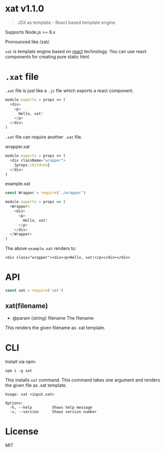 # xat v1.1.0

> JSX as template - React based template engine

Supports Node.js >= 6.x

Pronounced like /zat/.

`xat` is template engine based on [react][] technology. You can use react components for creating pure static html.

# `.xat` file

`.xat` file is just like a `.js` file which exports a react component.

```js
module.exports = props => (
  <div>
    <p>
      Hello, xat!
    </p>
  </div>
)
```

`.xat` file can require another `.xat` file.

wrapper.xat

```js
module.exports = props => (
  <div className="wrapper">
    {props.children}
  </div>
)
```

example.xat

```js
const Wrapper = require('./wrapper')

module.exports = props => (
  <Wrapper>
    <div>
      <p>
        Hello, xat!
      </p>
    </div>
  </Wrapper>
)
```

The above `example.xat` renders to:

```
<div class="wrapper"><div><p>Hello, xat!</p></div></div>
```

# API

```js
const xat = require('xat')
```

## xat(filename)

- @param {string} filename The filename

This renders the given filename as .xat template.

# CLI

Install via npm:

    npm i -g xat

This installs `xat` command. This command takes one argument and renders the given file as .xat template.

```
Usage: xat <input.xat>

Options:
  -h, --help         Shows help message
  -v, --version      Shows version number
```

# License

MIT

[react]: https://facebook.github.io/react
